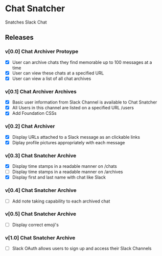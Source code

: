 # Chat Snatcher

Snatches Slack Chat


## Releases

### v[0.0] Chat Archiver Protoype

- [x] User can archive chats they find memorable up to 100 messages at a time
- [x] User can view these chats at a specified URL
- [x] User can view a list of all chat archives

### v[0.1] Chat Archiver Archives

- [X] Basic user information from Slack Channel is available to Chat Snatcher
- [X] All Users in this channel are listed on a specified URL /users
- [X] Add Foundation CSSs

### v[0.2] Chat Archiver

- [X] Display URLs attached to a Slack message as an clickable links
- [X] Diplay profile pictures appropriately with each message

### v[0.3] Chat Snatcher Archive

- [X] Display time stamps in a readable manner on /chats
- [ ] Display time stamps in a readable manner on /archives
- [X] Display first and last name with chat like Slack

### v[0.4] Chat Snatcher Archive

- [ ] Add note taking capability to each archived chat

### v[0.5] Chat Snatcher Archive

- [ ] Display correct emoji's

### v[1.0] Chat Snatcher Archive

- [ ] Slack OAuth allows users to sign up and access their Slack Channels

